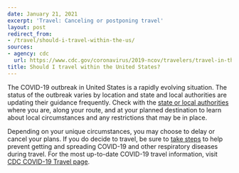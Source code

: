 ```yaml
---
date: January 21, 2021
excerpt: 'Travel: Canceling or postponing travel'
layout: post
redirect_from:
- /travel/should-i-travel-within-the-us/
sources:
- agency: cdc
  url: https://www.cdc.gov/coronavirus/2019-ncov/travelers/travel-in-the-us.html
title: Should I travel within the United States?
---
```


The COVID-19 outbreak in United States is a rapidly evolving situation. The status of the outbreak varies by location and state and local authorities are updating their guidance frequently. Check with the [state or local authorities](https://www.cdc.gov/publichealthgateway/healthdirectories/healthdepartments.html) where you are, along your route, and at your planned destination to learn about local circumstances and any restrictions that may be in place.

Depending on your unique circumstances, you may choose to delay or cancel your plans. If you do decide to travel, be sure to [take steps](https://www.cdc.gov/coronavirus/2019-ncov/about/prevention-treatment.html) to help prevent getting and spreading COVID-19 and other respiratory diseases during travel. For the most up-to-date COVID-19 travel information, visit [CDC COVID-19 Travel page](https://www.cdc.gov/coronavirus/2019-ncov/travelers/index.html).